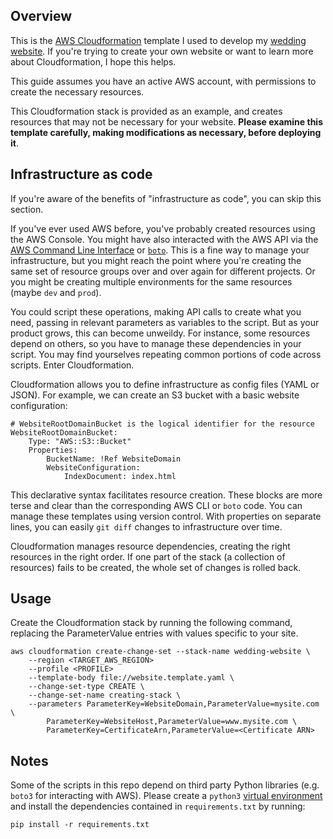 ## Overview

This is the [AWS Cloudformation](https://aws.amazon.com/cloudformation/) template I used to develop my [wedding website](https://github.com/dylburger/dylbaum.com). If you're trying to create your own website or want to learn more about Cloudformation, I hope this helps.

This guide assumes you have an active AWS account, with permissions to create the necessary resources.

This Cloudformation stack is provided as an example, and creates resources that may not be necessary for your website. **Please examine this template carefully, making modifications as necessary, before deploying it**.

## Infrastructure as code

If you're aware of the benefits of "infrastructure as code", you can skip this section.

If you've ever used AWS before, you've probably created resources using the AWS Console. You might have also interacted with the AWS API via the [AWS Command Line Interface](https://aws.amazon.com/cli/) or [`boto`](https://aws.amazon.com/cli/). This is a fine way to manage your infrastructure, but you might reach the point where you're creating the same set of resource groups over and over again for different projects. Or you might be creating multiple environments for the same resources (maybe `dev` and `prod`).

You could script these operations, making API calls to create what you need, passing in relevant parameters as variables to the script. But as your product grows, this can become unweildy. For instance, some resources depend on others, so you have to manage these dependencies in your script. You may find yourselves repeating common portions of code across scripts. Enter Cloudformation.

Cloudformation allows you to define infrastructure as config files (YAML or JSON). For example, we can create an S3 bucket with a basic website configuration:

    # WebsiteRootDomainBucket is the logical identifier for the resource
    WebsiteRootDomainBucket:
        Type: "AWS::S3::Bucket"
        Properties:
            BucketName: !Ref WebsiteDomain
            WebsiteConfiguration:
                IndexDocument: index.html

This declarative syntax facilitates resource creation. These blocks are more terse and clear than the corresponding AWS CLI or `boto` code. You can manage these templates using version control. With properties on separate lines, you can easily `git diff` changes to infrastructure over time.

Cloudformation manages resource dependencies, creating the right resources in the right order. If one part of the stack (a collection of resources) fails to be created, the whole set of changes is rolled back.

## Usage

Create the Cloudformation stack by running the following command, replacing the ParameterValue entries with values specific to your site.

    aws cloudformation create-change-set --stack-name wedding-website \
        --region <TARGET_AWS_REGION>
        --profile <PROFILE>
        --template-body file://website.template.yaml \
        --change-set-type CREATE \
        --change-set-name creating-stack \
        --parameters ParameterKey=WebsiteDomain,ParameterValue=mysite.com \
            ParameterKey=WebsiteHost,ParameterValue=www.mysite.com \
            ParameterKey=CertificateArn,ParameterValue=<Certificate ARN>

## Notes

Some of the scripts in this repo depend on third party Python libraries (e.g. `boto3` for interacting with AWS). Please create a `python3` [virtual environment](http://docs.python-guide.org/en/latest/dev/virtualenvs/) and install the dependencies contained in `requirements.txt` by running:

    pip install -r requirements.txt
